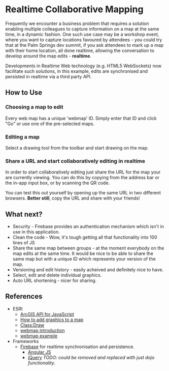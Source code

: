 # Realtime Collaborative Mapping

Frequently we encounter a business problem that requires a solution enabling multiple colleagues to capture information on a map at the same time, in a dynamic fashion.  One such use case may be a workshop event, where you want to capture locations favoured by attendees - you could try that at the Palm Springs dev summit, if you ask attendees to mark up a map with their home location, all done realtime, allowing the conversation to develop around the map edits - **realtime**.

Developments in Realtime Web technology (e.g. HTML5 WebSockets) now facilitate such solutions, in this example, edits are synchronised and persisted in realtime via a third party API.

## How to Use

### Choosing a map to edit

Every web map has a unique 'webmap' ID. Simply enter that ID and click "Go" or use one of the pre-selected maps.

### Editing a map

Select a drawing tool from the toolbar and start drawing on the map.

### Share a URL and start collaboratively editing in realtime

In order to start collaboratively editing just share the URL for the map your are currently viewing. You can do this by copying from the address bar or the in-app input box, or by scanning the QR code.

You can test this out yourself by opening up the same URL in two different browsers. **Better still**, copy the URL and share with your friends!

## What next?

* Security - Firebase provides an authentication mechanism which isn't in use in this application.
* Clean the code - Wow, it's tough getting all that functionality into 100 lines of JS
* Share the same map between groups - at the moment everybody on the map edits at the same time. It would be nice to be able to share the same map but with a unique ID which represents your version of the map.
* Versioning and edit history - easily acheived and definitely nice to have.
* Select, edit and delete individual graphics.
* Auto URL shortening - nicer for sharing.

## References

* ESRI
  * [ArcGIS API for JavaScript](http://help.arcgis.com/en/webapi/javascript/arcgis/index.html)
  * [How to add graphics to a map](http://help.arcgis.com/en/webapi/javascript/arcgis/jssamples/graphics_add.html)
  * [Class:Draw](http://help.arcgis.com/en/webapi/javascript/arcgis/jsapi/draw.html)
  * [webmap introduction](http://help.arcgis.com/en/webapi/javascript/arcgis/jshelp/intro_webmap.html)
  * [webmap example](http://www.arcgis.com/home/webmap/viewer.html?webmap=31aa8f2167c140bf8d30840d4cb7e411)
* Frameworks
  * [Firebase](http://firebase.com) for realtime synchronisation and persistence.
	* [Angular JS](http://angularjs.org/)
	* [jQuery](http://jquery.com/) *TODO: could be removed and replaced with just dojo functionality*.